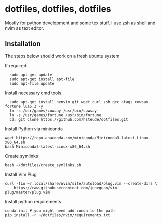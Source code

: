 # dotfiles, dotfiles, dotfiles

Mostly for python development and some tex stuff. I use zsh as shell and nvim as text editor.

## Installation

The steps below should work on a fresh ubuntu system

If required:
```shell
  sudo apt-get update
  sudo apt-get install apt-file
  sudo apt-file update
```

Install necessary cmd tools
```shell
  sudo apt-get install neovim git wget curl zsh gcc ctags cowsay fortune lua5.3 -y
  ln -s /usr/games/cowsay /usr/bin/cowsay
  ln -s /usr/games/fortune /usr/bin/fortune
  cd; git clone https://github.com/hsteude/dotfiles.git
```

Install Python via miniconda
```shell
wget https://repo.anaconda.com/miniconda/Miniconda3-latest-Linux-x86_64.sh
bash Miniconda3-latest-Linux-x86_64.sh
```
Create symlinks
```shell script
bash ~/dotfiles/create_symlinks.sh
```

Install Vim Plug
```shell
curl -fLo ~/.local/share/nvim/site/autoload/plug.vim --create-dirs \
    https://raw.githubusercontent.com/junegunn/vim-plug/master/plug.vim
```

Install python requirements
```shell
conda init # you might need add conda to the path
pip install -r ~/dotfiles/nvim/requirements.txt
```



